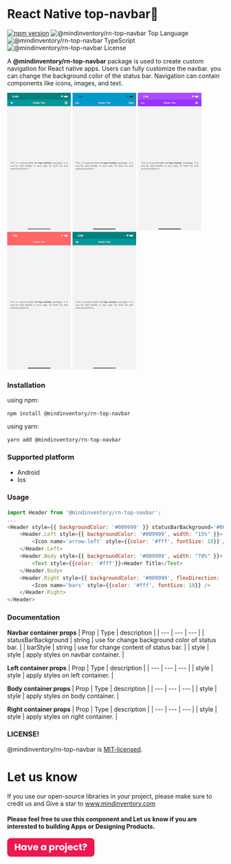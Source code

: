 # React Native top-navbar🚀

[![npm version](https://img.shields.io/npm/v/@mindinventory/rn-top-navbar.svg)](<[https://www.npmjs.com/package/@mindinventory/rn-top-navbar](https://www.npmjs.com/package/@mindinventory/rn-top-navbar)>)
![@mindinventory/rn-top-navbar Top Language](https://img.shields.io/github/languages/top/Mindinventory/rn-top-navbar)
![@mindinventory/rn-top-navbar TypeScript](https://badgen.net/npm/types/tslib)
![@mindinventory/rn-top-navbar License](https://img.shields.io/github/license/Mindinventory/rn-top-navbar)

A **@mindinventory/rn-top-navbar** package is used to create custom navigation for React native apps.
Users can fully customize the navbar. you can change the background color of the status bar. Navigation can contain components like icons, images, and text.

![navbar](media/navbar.png)
![navbar_1](media/navbar_1.png)
![navbar_2](media/navbar_2.png)
![navbar_3](media/navbar_3.png)
![navbar_4](media/navbar_4.png)

### Installation

using npm:

```
npm install @mindinventory/rn-top-navbar
```

using yarn:

```
yarn add @mindinventory/rn-top-navbar
```

### Supported platform

- Android
- Ios

### Usage

```js
import Header from '@mindinventory/rn-top-navbar';
...
<Header style={{ backgroundColor: '#009999' }} statusBarBackground='#008080' barStyle='light-content'>
    <Header.Left style={{ backgroundColor: '#009999', width: "15%" }}>
        <Icon name='arrow-left' style={{color: '#fff', fontSize: 18}} />
    </Header.Left>
    <Header.Body style={{ backgroundColor: '#009999', width: "70%" }}>
        <Text style={{color: '#fff'}}>Header Title</Text>
    </Header.Body>
    <Header.Right style={{ backgroundColor: '#009999', flexDirection: 'row', width: '15%' }}>
        <Icon name='bars' style={{color: '#fff', fontSize: 18}} />
    </Header.Right>
</Header>
```

### Documentation

**Navbar container props**
| Prop | Type | description |
| --- | --- | --- |
| statusBarBackground | string | use for change background color of status bar. |
| barStyle | string | use for change content of status bar. |
| style | style | apply styles on navbar container. |

**Left container props**
| Prop | Type | description |
| --- | --- | --- |
| style | style | apply styles on left container. |

**Body container props**
| Prop | Type | description |
| --- | --- | --- |
| style | style | apply styles on body container. |

**Right container props**
| Prop | Type | description |
| --- | --- | --- |
| style | style | apply styles on right container. |

### LICENSE!

@mindinventory/rn-top-navbar is [MIT-licensed](https://github.com/Mindinventory/rn-top-navbar/blob/master/LICENSE).

# Let us know

If you use our open-source libraries in your project, please make sure to credit us and Give a star to www.mindinventory.com

<p><h4>Please feel free to use this component and Let us know if you are interested to building Apps or Designing Products.</h4>
<a href="https://www.mindinventory.com/contact-us.php?utm_source=gthb&utm_medium=repo&utm_campaign=circular-cards-stack-view" target="__blank">
<img src="./media/hire_button.png" width="203" height="43"  alt="app development">
</a>
